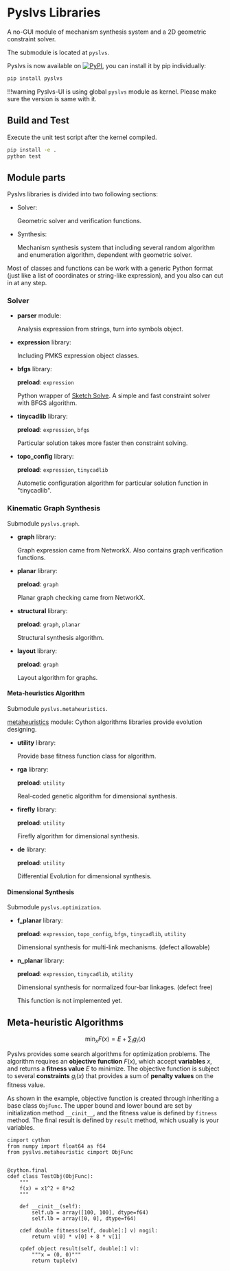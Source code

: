 # Pyslvs Libraries

A no-GUI module of mechanism synthesis system and
a 2D geometric constraint solver.

The submodule is located at `pyslvs`.

Pyslvs is now available on
[![PyPI](https://img.shields.io/pypi/v/pyslvs.svg)](https://pypi.org/project/pyslvs/),
you can install it by pip individually:

```bash
pip install pyslvs
```

!!!warning
    Pyslvs-UI is using global `pyslvs` module as kernel.
    Please make sure the version is same with it.

## Build and Test

Execute the unit test script after the kernel compiled.

```bash
pip install -e .
python test
```

## Module parts

Pyslvs libraries is divided into two following sections:

+ Solver:

    Geometric solver and verification functions.

+ Synthesis:

    Mechanism synthesis system that including several random algorithm and enumeration algorithm, dependent with geometric solver.

Most of classes and functions can be work with a generic Python format (just like a list of coordinates or string-like expression), and you also can cut in at any step.

### Solver

+ **parser** module:

    Analysis expression from strings, turn into symbols object.

+ **expression** library:

    Including PMKS expression object classes.

+ **bfgs** library:

    **preload**: `expression`

    Python wrapper of [Sketch Solve](https://code.google.com/archive/p/sketchsolve/). A simple and fast constraint solver with BFGS algorithm.

+ **tinycadlib** library:

    **preload**: `expression`, `bfgs`

    Particular solution takes more faster then constraint solving.

+ **topo_config** library:

    **preload**: `expression`, `tinycadlib`

    Autometic configuration algorithm for particular solution function in "tinycadlib".

### Kinematic Graph Synthesis

Submodule `pyslvs.graph`.

+ **graph** library:

    Graph expression came from NetworkX. Also contains graph verification functions. 

+ **planar** library:

    **preload**: `graph`

    Planar graph checking came from NetworkX.

+ **structural** library:

    **preload**: `graph`, `planar`

    Structural synthesis algorithm.

+ **layout** library:

    **preload**: `graph`

    Layout algorithm for graphs.

#### Meta-heuristics Algorithm

Submodule `pyslvs.metaheuristics`.

[metaheuristics](https://github.com/KmolYuan/metaheuristics) module: Cython algorithms libraries provide evolution designing.

+ **utility** library:

    Provide base fitness function class for algorithm.

+ **rga** library:

    **preload**: `utility`

    Real-coded genetic algorithm for dimensional synthesis.

+ **firefly** library:

    **preload**: `utility`

    Firefly algorithm for dimensional synthesis.

+ **de** library:

    **preload**: `utility`

    Differential Evolution for dimensional synthesis.

#### Dimensional Synthesis

Submodule `pyslvs.optimization`.

+ **f_planar** library:

    **preload**: `expression`, `topo_config`, `bfgs`, `tinycadlib`, `utility`

    Dimensional synthesis for multi-link mechanisms. (defect allowable)

+ **n_planar** library:

  **preload**: `expression`, `tinycadlib`, `utility`

  Dimensional synthesis for normalized four-bar linkages. (defect free)

  This function is not implemented yet.

## Meta-heuristic Algorithms

$$
\min_x F(x) = E + \sum_i g_i(x)
$$

Pyslvs provides some search algorithms for optimization problems.
The algorithm requires an **objective function** $F(x)$,
which accept **variables** $x$, and returns a **fitness value** $E$ to minimize.
The objective function is subject to several **constraints** $g_i(x)$
that provides a sum of **penalty values** on the fitness value.

As shown in the example, objective function is created through inheriting a base class `ObjFunc`.
The upper bound and lower bound are set by initialization method `__cinit__`,
and the fitness value is defined by `fitness` method.
The final result is defined by `result` method, which usually is your variables.

```cython
cimport cython
from numpy import float64 as f64
from pyslvs.metaheuristic cimport ObjFunc


@cython.final
cdef class TestObj(ObjFunc):
    """
    f(x) = x1^2 + 8*x2
    """

    def __cinit__(self):
        self.ub = array([100, 100], dtype=f64)
        self.lb = array([0, 0], dtype=f64)

    cdef double fitness(self, double[:] v) nogil:
        return v[0] * v[0] + 8 * v[1]

    cpdef object result(self, double[:] v):
        """x = (0, 0)"""
        return tuple(v)
```
